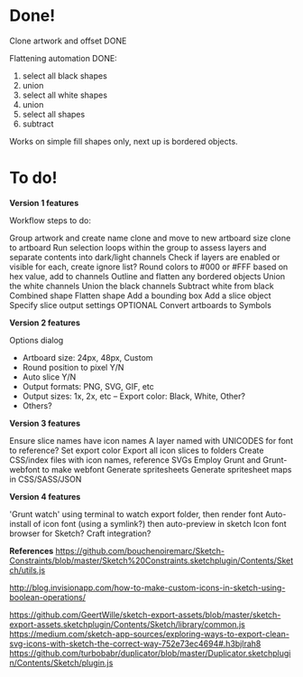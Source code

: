 

Done!
==================================

Clone artwork and offset DONE

Flattening automation DONE:
1. select all black shapes
2. union
3. select all white shapes
4. union
5. select all shapes
6. subtract

Works on simple fill shapes only, next up is bordered objects.


To do!
==================================



**Version 1 features**

Workflow steps to do:

Group artwork and create name
clone and move to new artboard
size clone to artboard
Run selection loops within the group to assess layers and separate contents into dark/light channels
Check if layers are enabled or visible for each, create ignore list?
Round colors to #000 or #FFF based on hex value, add to channels
Outline and flatten any bordered objects
Union the white channels
Union the black channels
Subtract white from black
Combined shape
Flatten shape
Add a bounding box
Add a slice object
Specify slice output settings
OPTIONAL Convert artboards to Symbols


**Version 2 features**

Options dialog
- Artboard size: 24px, 48px, Custom
- Round position to pixel Y/N
- Auto slice Y/N
- Output formats: PNG, SVG, GIF, etc
- Output sizes: 1x, 2x, etc
– Export color: Black, White, Other?
- Others?

**Version 3 features**

Ensure slice names have icon names
A layer named with UNICODES for font to reference?
Set export color
Export all icon slices to folders
Create CSS/index files with icon names, reference SVGs
Employ Grunt and Grunt-webfont to make webfont
Generate spritesheets
Generate spritesheet maps in CSS/SASS/JSON

**Version 4 features**

'Grunt watch' using terminal to watch export folder, then render font
Auto-install of icon font (using a symlink?) then auto-preview in sketch
Icon font browser for Sketch?
Craft integration?



**References**
https://github.com/bouchenoiremarc/Sketch-Constraints/blob/master/Sketch%20Constraints.sketchplugin/Contents/Sketch/utils.js

http://blog.invisionapp.com/how-to-make-custom-icons-in-sketch-using-boolean-operations/

https://github.com/GeertWille/sketch-export-assets/blob/master/sketch-export-assets.sketchplugin/Contents/Sketch/library/common.js
https://medium.com/sketch-app-sources/exploring-ways-to-export-clean-svg-icons-with-sketch-the-correct-way-752e73ec4694#.h3bjlrah8
https://github.com/turbobabr/duplicator/blob/master/Duplicator.sketchplugin/Contents/Sketch/plugin.js

